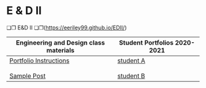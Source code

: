 # E & D II

❏❐ E&amp;D II ❏❐(https://eeriley99.github.io/EDII/)
<table class="tg">
<thead>
  <tr>
    <th class="tg-096r">Engineering and Design class materials</th>
    <th class="tg-096r">Student Portfolios 2020-2021</th>
  </tr>
</thead>
<tbody>
  <tr>
    <td class="tg-096r"><a href="https://eeriley99.github.io/EDI/about.html" target="_blank" rel="noopener noreferrer">Portfolio Instructions</a><br><br><a href="https://eeriley99.github.io/EDI/sample.html" target="_blank" rel="noopener noreferrer">Sample Post</a></td>
    <td class="tg-096r"><a href="https://eeriley99.github.io/EDI/sample.html" target="_blank" rel="noopener noreferrer">student A</a><br><br><a href="https://eeriley99.github.io/EDI/sample.html" target="_blank" rel="noopener noreferrer">student B</a></td>
  </tr>
</tbody> 
</table>
